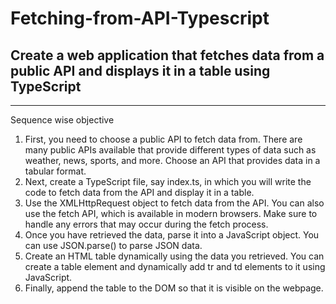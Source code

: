 # Fetching-from-API-Typescript
## Create a web application that fetches data from a public API and displays it in a table using TypeScript
------------------------------------------------------------------------------------------------------------

Sequence wise objective
1. First, you need to choose a public API to fetch data from. There are many
public APIs available that provide different types of data such as weather,
news, sports, and more. Choose an API that provides data in a tabular
format.
2. Next, create a TypeScript file, say index.ts, in which you will write the code
to fetch data from the API and display it in a table.
3. Use the XMLHttpRequest object to fetch data from the API. You can also
use the fetch API, which is available in modern browsers. Make sure to
handle any errors that may occur during the fetch process.
4. Once you have retrieved the data, parse it into a JavaScript object. You can
use JSON.parse() to parse JSON data.
5. Create an HTML table dynamically using the data you retrieved. You can
create a table element and dynamically add tr and td elements to it using
JavaScript.
6. Finally, append the table to the DOM so that it is visible on the webpage.

